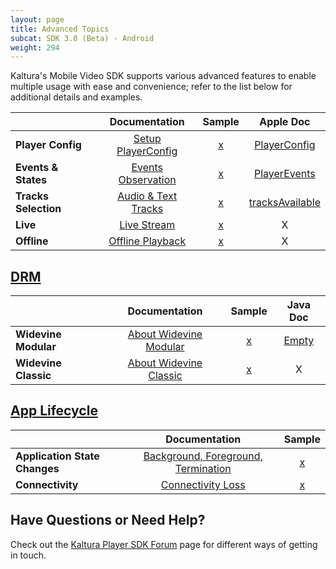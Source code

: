 ```yaml
---
layout: page
title: Advanced Topics
subcat: SDK 3.0 (Beta) - Android
weight: 294
---
```



Kaltura's Mobile Video SDK supports various advanced features to enable multiple usage with ease and convenience; refer to the list below for additional details and examples.



|                    |      Documentation                        | Sample | Apple Doc                                   |
|--------------------|:-----------------------------------------:|:------:|:-------------------------------------------:|
|**Player Config**   |[Setup PlayerConfig][playerConfigDocs]     | [x]()  | [PlayerConfig][playerConfigSwiftDocs]       |
|**Events & States** |[Events Observation][eventsObservationDocs]| [x]()  | [PlayerEvents][eventsObservationSwiftDocs]  |
|**Tracks Selection**|[Audio & Text Tracks][Audio&TextTracksDocs]| [x]()  | [tracksAvailable][Audio&TextTracksSwiftDocs]|
| **Live**           |[Live Stream][Live Stream Docs]            | [x]()  | X                                           |
| **Offline**        |[Offline Playback][Offline Playback Docs]  | [x]()  | X                                           |

[playerConfigDocs]:https://vpaas.kaltura.com/documentation/Mobile-Video-Player-SDKs/v3_iOS_PlayerConfig.html
[playerConfigSwiftDocs]:https://kaltura.github.io/playkit/api/ios/Classes/PlayerConfig.html 
[eventsObservationDocs]:https://vpaas.kaltura.com/documentation/Mobile-Video-Player-SDKs/v3_iOS_EventsAndStates.html
[eventsObservationSwiftDocs]:https://kaltura.github.io/playkit/api/ios/Classes/PlayerEvents.html
[Audio&TextTracksDocs]:https://vpaas.kaltura.com/documentation/Mobile-Video-Player-SDKs/v3_iOS_TracksSelection.html
[Audio&TextTracksSwiftDocs]: https://kaltura.github.io/playkit/api/ios/Classes/PlayerEvents/tracksAvailable.html#/s:FCC7PlayKit12PlayerEvents15tracksAvailablecFT6tracksCS_8PKTracks_S1_
[Live Stream Docs]:https://vpaas.kaltura.com/documentation/Mobile-Video-Player-SDKs/v3_iOS_Live.html
[Live Stream SwiftDocs]: http://
[Offline Playback Docs]:https://vpaas.kaltura.com/documentation/Mobile-Video-Player-SDKs/v3_iOS_Offline.html
[Offline Playback SwiftDocs]: http://


## [DRM](https://vpaas.kaltura.com/documentation/Mobile-Video-Player-SDKs/v3_Android_DRM.html)

|                      |         Documentation                    | Sample | Java Doc                            |
|----------------------|:----------------------------------------:|:------:|:------------------------------------:|
| **Widevine Modular**         | [About Widevine Modular][FairPlayDocs] | [x]()  | [Empty][FairPlaySwiftDocs] |
| **Widevine Classic** | [About Widevine Classic][wideVineDocs]   | [x]()  | X                                    |

[FairPlayDocs]: https://vpaas.kaltura.com/documentation/Mobile-Video-Player-SDKs/v3_iOS_%20DRM.html#fairplay
[FairPlaySwiftDocs]: https://kaltura.github.io/playkit/api/ios/Other%20Classes.html#/s:C7PlayKit15FairPlayDRMData
[widevineDocs]: https://vpaas.kaltura.com/documentation/Mobile-Video-Player-SDKs/v3_iOS_%20DRM.html#widevine-classic


## [App Lifecycle](https://vpaas.kaltura.com/documentation/Mobile-Video-Player-SDKs/v3_Android_AppLifecycle.html)
 

|                 |         Documentation        | Sample |
|-----------------|:----------------------------:|:------:|
| **Application State Changes** | [Background, Foreground, Termination][application-state-changes] | [x]()  |
| **Connectivity**    | [Connectivity Loss][connectivityLoss]   | [x]()  |

[application-state-changes]: https://vpaas.kaltura.com/documentation/Mobile-Video-Player-SDKs/v3_iOS_AppLifecycle.html#application-state-changes
[connectivityLoss]: https://vpaas.kaltura.com/documentation/Mobile-Video-Player-SDKs/v3_iOS_AppLifecycle.html#connectivity


## Have Questions or Need Help?

Check out the [Kaltura Player SDK Forum](https://forum.kaltura.org/c/playkit) page for different ways of getting in touch.

